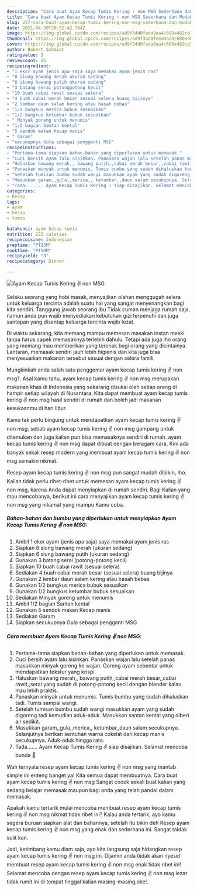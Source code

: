 ```yaml
---
description: "Cara buat Ayam Kecap Tumis Kering ✌ non MSG Sederhana dan Mudah Dibuat"
title: "Cara buat Ayam Kecap Tumis Kering ✌ non MSG Sederhana dan Mudah Dibuat"
slug: 257-cara-buat-ayam-kecap-tumis-kering-non-msg-sederhana-dan-mudah-dibuat
date: 2021-04-30T20:52:42.794Z
image: https://img-global.cpcdn.com/recipes/ad9f34d0feea9aa4/680x482cq70/ayam-kecap-tumis-kering-✌-non-msg-foto-resep-utama.jpg
thumbnail: https://img-global.cpcdn.com/recipes/ad9f34d0feea9aa4/680x482cq70/ayam-kecap-tumis-kering-✌-non-msg-foto-resep-utama.jpg
cover: https://img-global.cpcdn.com/recipes/ad9f34d0feea9aa4/680x482cq70/ayam-kecap-tumis-kering-✌-non-msg-foto-resep-utama.jpg
author: Robert Schmidt
ratingvalue: 3
reviewcount: 15
recipeingredient:
- "1 ekor ayam jenis apa saja saya memakai ayam jenis ras"
- "8 siung bawang merah ukuran sedang"
- "6 siung bawang putih ukuran sedang"
- "3 batang serai potongpotong kecil"
- "10 buah cabai rawit sesuai selera"
- "4 buah cabai merah besar sesuai selera buang bijinya"
- "2 lembar daun salam kering atau basah bebas"
- "1/2 bungkus merica bubuk sesuaikan"
- "1/2 bungkus ketumbar bubuk sesuaikan"
- " Minyak goreng untuk menumis"
- "1/2 bagian Santan kental"
- "5 sendok makan Kecap manis"
- " Garam"
- "secukupnya Gula sebagai pengganti MSG"
recipeinstructions:
- "Pertama-tama siapkan bahan-bahan yang diperlukan untuk memasak."
- "Cuci bersih ayam lalu sisihkan. Panaskan wajan lalu setelah panas masukkan minyak goreng ke wajan. Goreng ayam sebentar untuk mendapatkan tekstur yang krispi."
- "Haluskan bawang merah,, bawang putih,,cabai merah besar,,cabai rawit,,serai yang sudah di potong-potong kecil dengan blender kalau mau lebih praktis."
- "Panaskan minyak untuk menumis. Tumis bumbu yang sudah dihaluskan tadi. Tumis sampai wangi."
- "Setelah tumisan bumbu sudah wangi masukkan ayam yang sudah digoreng tadi kemudian aduk-aduk. Masukkan santan kental yang diberi air sedikit."
- "Masukkan garam,,gula,,merica,, ketumbar,,daun salam secukupnya. Selanjutnya berikan sentuhan warna cokelat dari kecap manis secukupnya. Aduk-aduk hingga rata."
- "Tada....... Ayam Kecap Tumis Kering ✌ siap disajikan. Selamat mencoba bunda 🤗"
categories:
- Resep
tags:
- ayam
- kecap
- tumis

katakunci: ayam kecap tumis 
nutrition: 222 calories
recipecuisine: Indonesian
preptime: "PT25M"
cooktime: "PT50M"
recipeyield: "3"
recipecategory: Dinner

---
```



![Ayam Kecap Tumis Kering ✌ non MSG](https://img-global.cpcdn.com/recipes/ad9f34d0feea9aa4/680x482cq70/ayam-kecap-tumis-kering-✌-non-msg-foto-resep-utama.jpg)

Selaku seorang yang hobi masak, menyajikan olahan menggugah selera untuk keluarga tercinta adalah suatu hal yang sangat menyenangkan bagi kita sendiri. Tanggung jawab seorang ibu Tidak cuman menjaga rumah saja, namun anda pun wajib menyediakan kebutuhan gizi terpenuhi dan juga santapan yang disantap keluarga tercinta wajib lezat.

Di waktu  sekarang, kita memang mampu memesan masakan instan meski tanpa harus capek memasaknya terlebih dahulu. Tetapi ada juga lho orang yang memang mau memberikan yang terenak bagi orang yang dicintainya. Lantaran, memasak sendiri jauh lebih higienis dan kita juga bisa menyesuaikan makanan tersebut sesuai dengan selera famili. 



Mungkinkah anda salah satu penggemar ayam kecap tumis kering ✌ non msg?. Asal kamu tahu, ayam kecap tumis kering ✌ non msg merupakan makanan khas di Indonesia yang sekarang disukai oleh setiap orang di hampir setiap wilayah di Nusantara. Kita dapat membuat ayam kecap tumis kering ✌ non msg hasil sendiri di rumah dan boleh jadi makanan kesukaanmu di hari libur.

Kamu tak perlu bingung untuk mendapatkan ayam kecap tumis kering ✌ non msg, sebab ayam kecap tumis kering ✌ non msg gampang untuk ditemukan dan juga kalian pun bisa memasaknya sendiri di rumah. ayam kecap tumis kering ✌ non msg dapat dibuat dengan beragam cara. Kini ada banyak sekali resep modern yang membuat ayam kecap tumis kering ✌ non msg semakin nikmat.

Resep ayam kecap tumis kering ✌ non msg pun sangat mudah dibikin, lho. Kalian tidak perlu ribet-ribet untuk memesan ayam kecap tumis kering ✌ non msg, karena Anda dapat menyiapkan di rumah sendiri. Bagi Kalian yang mau mencobanya, berikut ini cara menyajikan ayam kecap tumis kering ✌ non msg yang nikamat yang mampu Kamu coba.

<!--inarticleads1-->

##### Bahan-bahan dan bumbu yang diperlukan untuk menyiapkan Ayam Kecap Tumis Kering ✌ non MSG:

1. Ambil 1 ekor ayam (jenis apa saja) saya memakai ayam jenis ras
1. Siapkan 8 siung bawang merah (ukuran sedang)
1. Siapkan 6 siung bawang putih (ukuran sedang)
1. Gunakan 3 batang serai (potong-potong kecil)
1. Siapkan 10 buah cabai rawit (sesuai selera)
1. Sediakan 4 buah cabai merah besar (sesuai selera) buang bijinya
1. Gunakan 2 lembar daun salam kering atau basah bebas
1. Gunakan 1/2 bungkus merica bubuk sesuaikan
1. Gunakan 1/2 bungkus ketumbar bubuk sesuaikan
1. Sediakan  Minyak goreng untuk menumis
1. Ambil 1/2 bagian Santan kental
1. Gunakan 5 sendok makan Kecap manis
1. Sediakan  Garam
1. Siapkan secukupnya Gula sebagai pengganti MSG




<!--inarticleads2-->

##### Cara membuat Ayam Kecap Tumis Kering ✌ non MSG:

1. Pertama-tama siapkan bahan-bahan yang diperlukan untuk memasak.
1. Cuci bersih ayam lalu sisihkan. Panaskan wajan lalu setelah panas masukkan minyak goreng ke wajan. Goreng ayam sebentar untuk mendapatkan tekstur yang krispi.
1. Haluskan bawang merah,, bawang putih,,cabai merah besar,,cabai rawit,,serai yang sudah di potong-potong kecil dengan blender kalau mau lebih praktis.
1. Panaskan minyak untuk menumis. Tumis bumbu yang sudah dihaluskan tadi. Tumis sampai wangi.
1. Setelah tumisan bumbu sudah wangi masukkan ayam yang sudah digoreng tadi kemudian aduk-aduk. Masukkan santan kental yang diberi air sedikit.
1. Masukkan garam,,gula,,merica,, ketumbar,,daun salam secukupnya. Selanjutnya berikan sentuhan warna cokelat dari kecap manis secukupnya. Aduk-aduk hingga rata.
1. Tada....... Ayam Kecap Tumis Kering ✌ siap disajikan. Selamat mencoba bunda 🤗




Wah ternyata resep ayam kecap tumis kering ✌ non msg yang mantab simple ini enteng banget ya! Kita semua dapat membuatnya. Cara buat ayam kecap tumis kering ✌ non msg Sangat cocok sekali buat kalian yang sedang belajar memasak maupun bagi anda yang telah pandai dalam memasak.

Apakah kamu tertarik mulai mencoba membuat resep ayam kecap tumis kering ✌ non msg nikmat tidak ribet ini? Kalau anda tertarik, ayo kamu segera buruan siapkan alat dan bahannya, setelah itu bikin deh Resep ayam kecap tumis kering ✌ non msg yang enak dan sederhana ini. Sangat taidak sulit kan. 

Jadi, ketimbang kamu diam saja, ayo kita langsung saja hidangkan resep ayam kecap tumis kering ✌ non msg ini. Dijamin anda tiidak akan nyesel membuat resep ayam kecap tumis kering ✌ non msg enak tidak ribet ini! Selamat mencoba dengan resep ayam kecap tumis kering ✌ non msg lezat tidak rumit ini di tempat tinggal kalian masing-masing,oke!.

